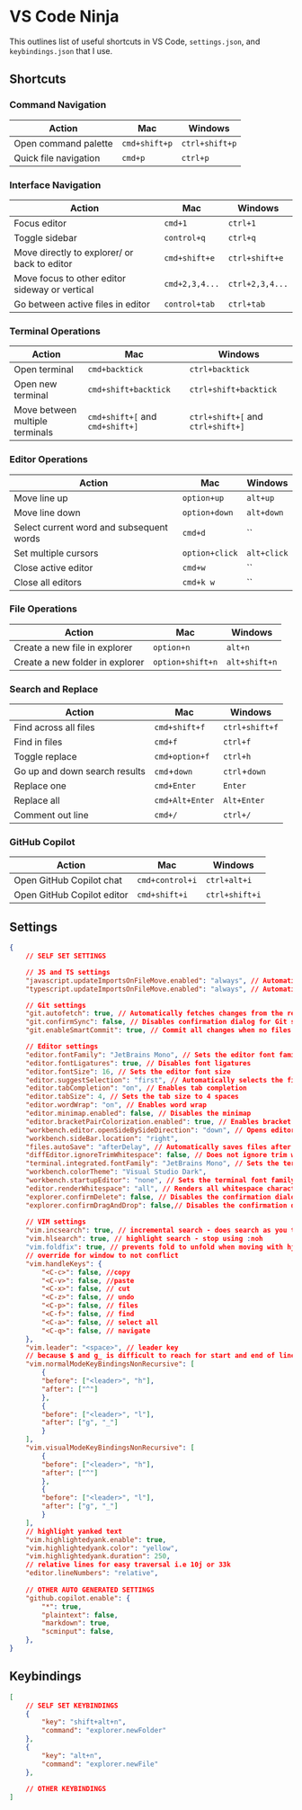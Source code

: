 # VS Code Ninja

This outlines list of useful shortcuts in VS Code, `settings.json`, and `keybindings.json` that I use. 

## Shortcuts
### Command Navigation
| Action | Mac | Windows |
|--------|-----|---------|
| Open command palette | `cmd+shift+p` | `ctrl+shift+p` |
| Quick file navigation | `cmd+p` | `ctrl+p` |

### Interface Navigation
| Action | Mac | Windows |
|--------|-----|---------|
| Focus editor | `cmd+1` | `ctrl+1` |
| Toggle sidebar | `control+q` | `ctrl+q` |
| Move directly to explorer/ or back to editor | `cmd+shift+e` | `ctrl+shift+e` |
| Move focus to other editor sideway or vertical | `cmd+2,3,4...` | `ctrl+2,3,4...` |
| Go between active files in editor | `control+tab` | `ctrl+tab` |

### Terminal Operations
| Action | Mac | Windows |
|--------|-----|---------|
| Open terminal | `cmd+backtick` | `ctrl+backtick` |
| Open new terminal | `cmd+shift+backtick` | `ctrl+shift+backtick` |
| Move between multiple terminals | `cmd+shift+[` and `cmd+shift+]` | `ctrl+shift+[` and `ctrl+shift+]` |
### Editor Operations
| Action | Mac | Windows |
|--------|-----|---------|
| Move line up | `option+up` | `alt+up` |
| Move line down | `option+down` | `alt+down` |
| Select current word and subsequent words | `cmd+d` | `` |
| Set multiple cursors | `option+click` | `alt+click` |
| Close active editor | `cmd+w` | `` |
| Close all editors | `cmd+k w` | `` |

### File Operations
| Action | Mac | Windows |
|--------|-----|---------|
| Create a new file in explorer | `option+n` | `alt+n` |
| Create a new folder in explorer | `option+shift+n` | `alt+shift+n` |

### Search and Replace
| Action | Mac | Windows |
|--------|-----|---------|
| Find across all files | `cmd+shift+f` | `ctrl+shift+f` |
| Find in files | `cmd+f` | `ctrl+f` |
| Toggle replace | `cmd+option+f` | `ctrl+h` |
| Go up and down search results | `cmd`+`down` |`ctrl`+`down`|
| Replace one | `cmd+Enter` | `Enter` |
| Replace all | `cmd+Alt+Enter` | `Alt+Enter` |
| Comment out line | `cmd+/` | `ctrl+/` |

### GitHub Copilot
| Action | Mac | Windows |
|--------|-----|---------|
| Open GitHub Copilot chat | `cmd+control+i` | `ctrl+alt+i` |
| Open GitHub Copilot editor | `cmd+shift+i` | `ctrl+shift+i` |

## Settings
```json
{
	// SELF SET SETTINGS

	// JS and TS settings
	"javascript.updateImportsOnFileMove.enabled": "always", // Automatically updates imports when JavaScript files are moved
	"typescript.updateImportsOnFileMove.enabled": "always", // Automatically updates imports when TypeScript files are moved

	// Git settings
	"git.autofetch": true, // Automatically fetches changes from the remote repository
	"git.confirmSync": false, // Disables confirmation dialog for Git sync
	"git.enableSmartCommit": true, // Commit all changes when no files are added/staged for commit

	// Editor settings
	"editor.fontFamily": "JetBrains Mono", // Sets the editor font family
	"editor.fontLigatures": true, // Disables font ligatures
	"editor.fontSize": 16, // Sets the editor font size
	"editor.suggestSelection": "first", // Automatically selects the first suggestion when pressing Tab
	"editor.tabCompletion": "on", // Enables tab completion
	"editor.tabSize": 4, // Sets the tab size to 4 spaces
	"editor.wordWrap": "on", // Enables word wrap
	"editor.minimap.enabled": false, // Disables the minimap
	"editor.bracketPairColorization.enabled": true, // Enables bracket pair colorization
	"workbench.editor.openSideBySideDirection": "down", // Opens editors side by side in a downward direction
	"workbench.sideBar.location": "right",
	"files.autoSave": "afterDelay", // Automatically saves files after a delay
	"diffEditor.ignoreTrimWhitespace": false, // Does not ignore trim whitespace in the diff editor
	"terminal.integrated.fontFamily": "JetBrains Mono", // Sets the terminal font family
	"workbench.colorTheme": "Visual Studio Dark",
	"workbench.startupEditor": "none", // Sets the terminal font family
	"editor.renderWhitespace": "all", // Renders all whitespace characters in the editor with dots and dashes
	"explorer.confirmDelete": false, // Disables the confirmation dialog when deleting files
	"explorer.confirmDragAndDrop": false,// Disables the confirmation dialog when deleting files 
	
	// VIM settings
	"vim.incsearch": true, // incremental search - does search as you type
	"vim.hlsearch": true, // highlight search - stop using :noh
	"vim.foldfix": true, // prevents fold to unfold when moving with hjkl
	// override for window to not conflict
	"vim.handleKeys": {
		"<C-c>": false, //copy
		"<C-v>": false, //paste
		"<C-x>": false, // cut
		"<C-z>": false, // undo
		"<C-p>": false, // files
		"<C-f>": false, // find
		"<C-a>": false, // select all
		"<C-q>": false, // navigate
	},
	"vim.leader": "<space>", // leader key
	// because $ and g_ is difficult to reach for start and end of line
	"vim.normalModeKeyBindingsNonRecursive": [
		{
		"before": ["<leader>", "h"],
		"after": ["^"]
		},
		{
		"before": ["<leader>", "l"],
		"after": ["g", "_"]
		}
	],
	"vim.visualModeKeyBindingsNonRecursive": [
		{
		"before": ["<leader>", "h"],
		"after": ["^"]
		},
		{
		"before": ["<leader>", "l"],
		"after": ["g", "_"]
		}
	],
	// highlight yanked text
	"vim.highlightedyank.enable": true,
	"vim.highlightedyank.color": "yellow",
	"vim.highlightedyank.duration": 250,
	// relative lines for easy traversal i.e 10j or 33k
	"editor.lineNumbers": "relative",
	
	// OTHER AUTO GENERATED SETTINGS
	"github.copilot.enable": {
		"*": true,
		"plaintext": false,
		"markdown": true,
		"scminput": false,
	},
}
```

## Keybindings
```json
[
    // SELF SET KEYBINDINGS
    {
        "key": "shift+alt+n",
        "command": "explorer.newFolder"
    },
    {
        "key": "alt+n",
        "command": "explorer.newFile"
    },
    
    // OTHER KEYBINDINGS 
]